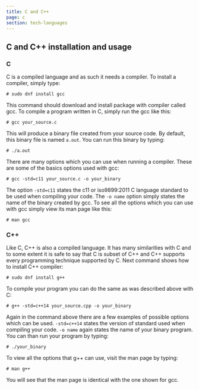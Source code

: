 ```yaml
---
title: C and C++
page: c
section: tech-languages
---
```


## C and C++ installation and usage

### C

C is a compiled language and as such it needs a compiler. To install a compiler, simply type:

```
# sudo dnf install gcc
```

This command should download and install package with compiler called gcc.
To compile a program written in C, simply run the gcc like this:

```
# gcc your_source.c
```

This will produce a binary file created from your source code. By default, this binary file is named `a.out`. 
You can run this binary by typing:

```
# ./a.out
```

There are many options which you can use when running a compiler. These are some of the basics options used with gcc:

```
# gcc -std=c11 your_source.c -o your_binary
```
The option `-std=c11` states the c11 or iso9899:2011 C language standard to be used when compiling your code. 
The `-o name` option simply states the name of the binary created by gcc.
To see all the options which you can use with gcc simply view its man page like this:

```
# man gcc
```

### C++

Like C, C++ is also a compiled language. It has many similarities with C and to some extent it is safe to say that C is
subset of C++ and C++ supports every programming technique supported by C. Next command shows how to install C++ compiler:

```
# sudo dnf install g++
```

To compile your program you can do the same as was described above with C:
```
# g++ -std=c++14 your_source.cpp -o your_binary
```
Again in the command above there are a few examples of possible options which can be used. 
`-std=c++14` states the version of standard used when compiling your code. `-o name` again states the name of your binary program. 
You can than run your program by typing:

```
# ./your_binary
```

To view all the options that g++ can use, visit the man page by typing:
```
# man g++
```
You will see that the man page is identical with the one shown for gcc.

